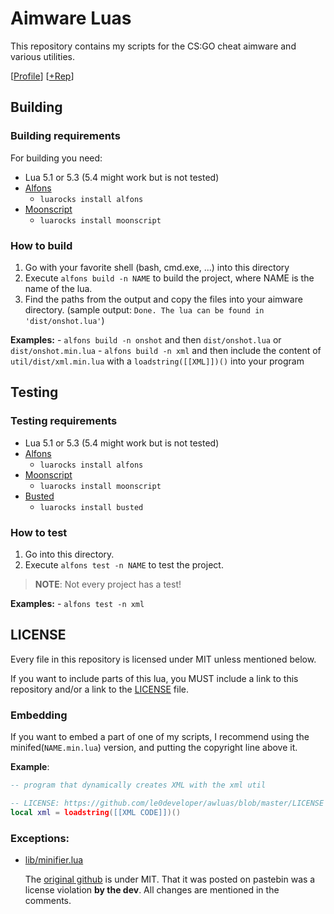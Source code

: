 
# Aimware Luas

This repository contains my scripts for the CS:GO cheat aimware and various utilities.

[[Profile](https://aimware.net/forum/user/277153)] [[+Rep](https://aimware.net/forum/user/277153/reputation/add)]

## Building

### Building requirements

For building you need:

  - Lua 5.1 or 5.3 (5.4 might work but is not tested)
  - [Alfons](https://github.com/daelvn/alfons)
    - `luarocks install alfons`
  - [Moonscript](https://moonscript.org)
    - `luarocks install moonscript`

### How to build

1. Go with your favorite shell (bash, cmd.exe, ...) into this directory
2. Execute `alfons build -n NAME` to build the project, where NAME is the name of the lua.
3. Find the paths from the output and copy the files into your aimware directory. (sample output: `Done. The lua can be found in 'dist/onshot.lua'`)

**Examples:**
    - `alfons build -n onshot` and then `dist/onshot.lua` or `dist/onshot.min.lua`
    - `alfons build -n xml` and then include the content of `util/dist/xml.min.lua` with a `loadstring([[XML]])()` into your program

## Testing

### Testing requirements

  - Lua 5.1 or 5.3 (5.4 might work but is not tested)
  - [Alfons](https://github.com/daelvn/alfons)
    - `luarocks install alfons`
  - [Moonscript](https://moonscript.org)
    - `luarocks install moonscript`
  - [Busted](http://olivinelabs.com/busted/)
    - `luarocks install busted`

### How to test

1. Go into this directory.
1. Execute `alfons test -n NAME` to test the project.
   
> **NOTE**: Not every project has a test!

**Examples:**
    - `alfons test -n xml`

## LICENSE

Every file in this repository is licensed under MIT unless mentioned below.

If you want to include parts of this lua, you MUST include a link to this repository and/or a link to the [LICENSE](<LICENSE>) file.

### Embedding

If you want to embed a part of one of my scripts, I recommend using the minifed(`NAME.min.lua`) version, and putting the copyright line above it.

**Example**:
```lua
-- program that dynamically creates XML with the xml util

-- LICENSE: https://github.com/le0developer/awluas/blob/master/LICENSE | Github: https://github.com/le0developer/awluas/blob/master/util/xml.moon | Compiled on Thu Sep 10 18:53:37 2020
local xml = loadstring([[XML CODE]])()
```

### Exceptions:

  - [lib/minifier.lua](<lib/minifier.lua>) 
    
    The [original github](https://github.com/SquidDev-CC/Howl/tree/master/howl/lexer) is under MIT. That it was posted on pastebin was a license violation **by the dev**.
    All changes are mentioned in the comments.
